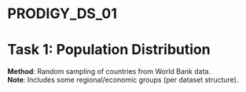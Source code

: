# PRODIGY_DS_01

# Task 1: Population Distribution

**Method**: Random sampling of countries from World Bank data.  
**Note**: Includes some regional/economic groups (per dataset structure).  
